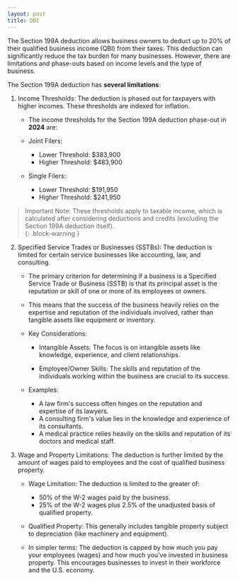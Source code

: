 ```yaml
---
layout: post
title: QBI
---
```

 
 
The Section 199A deduction allows business owners to deduct up to 20% of their qualified business income (QBI) from their taxes. This deduction can significantly reduce the tax burden for many businesses. However, there are limitations and phase-outs based on income levels and the type of business.

The Section 199A deduction has **several limitations**:  

1. Income Thresholds: The deduction is phased out for taxpayers with higher incomes. These thresholds are indexed for inflation.
   - The income thresholds for the Section 199A deduction phase-out in **2024** are:

    - Joint Filers:

       - Lower Threshold: $383,900   
       - Higher Threshold: $483,900

    - Single Filers:
        - Lower Threshold: $191,950
        - Higher Threshold: $241,950

> Important Note: These thresholds apply to taxable income, which is calculated after considering deductions and credits (excluding the Section 199A deduction itself).  
{: .block-warning }

2. Specified Service Trades or Businesses (SSTBs): The deduction is limited for certain service businesses like accounting, law, and consulting.  

   - The primary criterion for determining if a business is a Specified Service Trade or Business (SSTB) is that its principal asset is the reputation or skill of one or more of its employees or owners.  

   - This means that the success of the business heavily relies on the expertise and reputation of the individuals involved, rather than tangible assets like equipment or inventory.  

   - Key Considerations:

       - Intangible Assets: The focus is on intangible assets like knowledge, experience, and client relationships.   

        - Employee/Owner Skills: The skills and reputation of the individuals working within the business are crucial to its success.  

   - Examples:

       - A law firm's success often hinges on the reputation and expertise of its lawyers.   
       - A consulting firm's value lies in the knowledge and experience of its consultants.  
       - A medical practice relies heavily on the skills and reputation of its doctors and medical staff.   

3. Wage and Property Limitations: The deduction is further limited by the amount of wages paid to employees and the cost of qualified business property.  

   - Wage Limitation: The deduction is limited to the greater of:

       - 50% of the W-2 wages paid by the business.
       - 25% of the W-2 wages plus 2.5% of the unadjusted basis of qualified property.

   - Qualified Property: This generally includes tangible property subject to depreciation (like machinery and equipment).  

   - In simpler terms: The deduction is capped by how much you pay your employees (wages) and how much you've invested in business property. This encourages businesses to invest in their workforce and the U.S. economy.   
